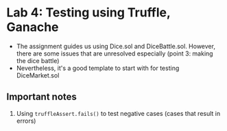 # Lab 4: Testing using Truffle, Ganache
* The assignment guides us using Dice.sol and DiceBattle.sol. However, there are some issues that are unresolved especially (point 3: making the dice battle)
* Nevertheless, it's a good template to start with for testing DiceMarket.sol

## Important notes
1. Using `truffleAssert.fails()` to test negative cases (cases that result in errors)